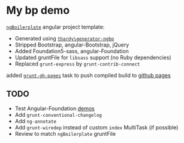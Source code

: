 # My bp demo

[`ngBoilerplate`](https://github.com/ngbp/ngbp) angular project template:
 * Generated using [`thardy\generator-ngbp`](https://github.com/thardy/generator-ngbp)
 * Stripped Bootstrap, angular-Bootstrap, jQuery
 * Added Foundation5-sass, angular-Foundation
 * Updated gruntFile for `libsass` support (no Ruby dependencies)
 * Replaced `grunt-express` by `grunt-contrib-connect`

 added [`grunt-gh-pages`](https://github.com/tschaub/grunt-gh-pages) task to push compiled build to [github pages](http://so0k.github.io/ngbp-foundation-libsass)

 ## TODO

 * Test Angular-Foundation [demos](http://madmimi.github.io/angular-foundation/)
 * Add `grunt-conventional-changelog`
 * Add `ng-annotate`
 * Add `grunt-wiredep` instead of custom `index` MultiTask (if possible)
 * Review to match `ngBoilerplate` gruntFile

